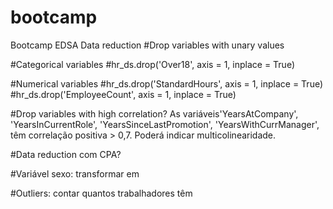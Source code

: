 # bootcamp
Bootcamp EDSA
Data reduction
#Drop variables with unary values

#Categorical variables
#hr_ds.drop('Over18', axis = 1, inplace = True)

#Numerical variables
#hr_ds.drop('StandardHours', axis = 1, inplace = True)
#hr_ds.drop('EmployeeCount', axis = 1, inplace = True)

#Drop variables with high correlation? 
As variáveis'YearsAtCompany', 'YearsInCurrentRole', 'YearsSinceLastPromotion', 'YearsWithCurrManager', têm correlação positiva > 0,7. Poderá indicar multicolinearidade.

#Data reduction com CPA?

#Variável sexo: transformar em 

#Outliers: contar quantos trabalhadores têm
